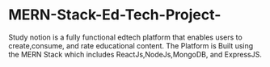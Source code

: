 # MERN-Stack-Ed-Tech-Project-

Study notion is a fully functional edtech platform that enables users
to create,consume, and rate educational content. The Platform is
Built using the MERN Stack which includes ReactJs,NodeJs,MongoDB,
and ExpressJS.
